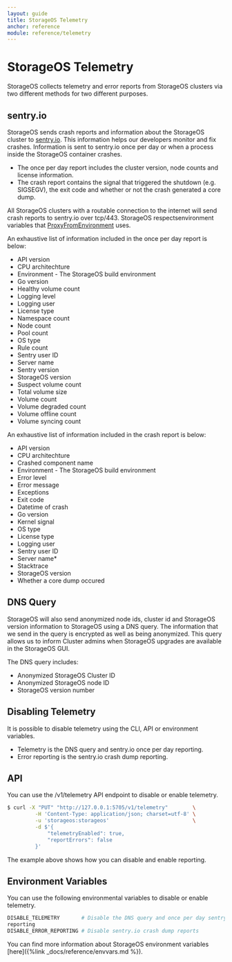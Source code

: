 ```yaml
---
layout: guide
title: StorageOS Telemetry
anchor: reference
module: reference/telemetry
---
```


# StorageOS Telemetry

StorageOS collects telemetry and error reports  from StorageOS clusters via two
different methods for two different purposes.

## sentry.io

StorageOS sends crash reports and information about the StorageOS cluster to
[sentry.io](https://sentry.io). This information helps our developers monitor
and fix crashes. Information is sent to sentry.io once per day or when a process inside the
StorageOS container crashes. 

* The once per day report includes the cluster version, node counts and license information.
* The crash report contains the signal that triggered the shutdown (e.g. SIGSEGV), the exit code and whether or not the crash generated a core dump.

All StorageOS clusters with a routable connection to the internet will send crash
reports to sentry.io over tcp/443. StorageOS respectsenvironment variables that
[ProxyFromEnvironment](https://golang.org/pkg/net/http/#ProxyFromEnvironment)
uses.

An exhaustive list of information included in the once per day report is below:
* API version
* CPU architechture
* Environment - The StorageOS build environment
* Go version
* Healthy volume count
* Logging level
* Logging user
* License type
* Namespace count
* Node count
* Pool count
* OS type
* Rule count
* Sentry user ID
* Server name
* Sentry version
* StorageOS version
* Suspect volume count
* Total volume size
* Volume count
* Volume degraded count
* Volume offline count
* Volume syncing count

An exhaustive list of information included in the crash report is below:
* API version
* CPU architechture
* Crashed component name
* Environment - The StorageOS build environment
* Error level
* Error message
* Exceptions
* Exit code
* Datetime of crash
* Go version
* Kernel signal
* OS type
* License type
* Logging user
* Sentry user ID
* Server name*
* Stacktrace
* StorageOS version
* Whether a core dump occured

## DNS Query

StorageOS will also send anonymized node ids, cluster id and StorageOS version
information to StorageOS using a DNS query. The information that we send in the
query is encrypted as well as being anonymized. This query allows us to inform
Cluster admins when StorageOS upgrades are available in the StorageOS GUI.

The DNS query includes:
* Anonymized StorageOS Cluster ID
* Anonymized StorageOS node ID
* StorageOS version number

## Disabling Telemetry

It is possible to disable telemetry using the CLI, API or environment
variables.

* Telemetry is the DNS query and sentry.io once per day reporting. 
* Error reporting is the sentry.io crash dump reporting. 

## API

You can use the /v1/telemetry API endpoint to disable or enable telemetry. 

```bash
$ curl -X "PUT" "http://127.0.0.1:5705/v1/telemetry"        \
         -H 'Content-Type: application/json; charset=utf-8' \
         -u 'storageos:storageos'                           \
         -d $'{
             "telemetryEnabled": true,
             "reportErrors": false
         }'
```
The example above shows how you can disable and enable reporting. 

## Environment Variables

You can use the following environmental variables to disable or enable telemetry.

```bash
DISABLE_TELEMETRY       # Disable the DNS query and once per day sentry.io
reporting
DISABLE_ERROR_REPORTING # Disable sentry.io crash dump reports
```

You can find more information about StorageOS environment variables
[here]({%link _docs/reference/envvars.md %}).
